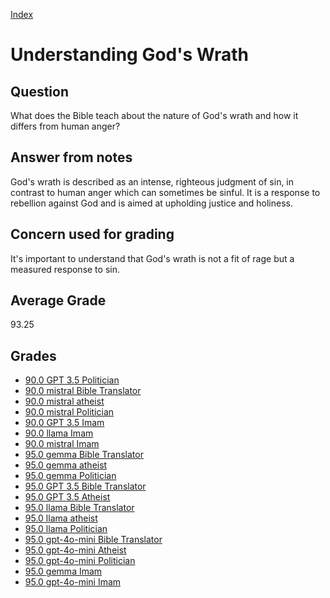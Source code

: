 
[Index](../../index.md)
# Understanding God's Wrath
## Question
What does the Bible teach about the nature of God's wrath and how it differs from human anger?

## Answer from notes
God's wrath is described as an intense, righteous judgment of sin, in contrast to human anger which can sometimes be sinful. It is a response to rebellion against God and is aimed at upholding justice and holiness.

## Concern used for grading
It's important to understand that God's wrath is not a fit of rage but a measured response to sin.

## Average Grade
93.25

## Grades
 * [90.0 GPT 3.5 Politician](../answers/GPT_3.5_Politician/Understanding_God_s_Wrath.md)
 * [90.0 mistral Bible Translator](../answers/mistral_Bible_Translator/Understanding_God_s_Wrath.md)
 * [90.0 mistral atheist](../answers/mistral_atheist/Understanding_God_s_Wrath.md)
 * [90.0 mistral Politician](../answers/mistral_Politician/Understanding_God_s_Wrath.md)
 * [90.0 GPT 3.5 Imam](../answers/GPT_3.5_Imam/Understanding_God_s_Wrath.md)
 * [90.0 llama Imam](../answers/llama_Imam/Understanding_God_s_Wrath.md)
 * [90.0 mistral Imam](../answers/mistral_Imam/Understanding_God_s_Wrath.md)
 * [95.0 gemma Bible Translator](../answers/gemma_Bible_Translator/Understanding_God_s_Wrath.md)
 * [95.0 gemma atheist](../answers/gemma_atheist/Understanding_God_s_Wrath.md)
 * [95.0 gemma Politician](../answers/gemma_Politician/Understanding_God_s_Wrath.md)
 * [95.0 GPT 3.5 Bible Translator](../answers/GPT_3.5_Bible_Translator/Understanding_God_s_Wrath.md)
 * [95.0 GPT 3.5 Atheist](../answers/GPT_3.5_Atheist/Understanding_God_s_Wrath.md)
 * [95.0 llama Bible Translator](../answers/llama_Bible_Translator/Understanding_God_s_Wrath.md)
 * [95.0 llama atheist](../answers/llama_atheist/Understanding_God_s_Wrath.md)
 * [95.0 llama Politician](../answers/llama_Politician/Understanding_God_s_Wrath.md)
 * [95.0 gpt-4o-mini Bible Translator](../answers/gpt-4o-mini_Bible_Translator/Understanding_God_s_Wrath.md)
 * [95.0 gpt-4o-mini Atheist](../answers/gpt-4o-mini_Atheist/Understanding_God_s_Wrath.md)
 * [95.0 gpt-4o-mini Politician](../answers/gpt-4o-mini_Politician/Understanding_God_s_Wrath.md)
 * [95.0 gemma Imam](../answers/gemma_Imam/Understanding_God_s_Wrath.md)
 * [95.0 gpt-4o-mini Imam](../answers/gpt-4o-mini_Imam/Understanding_God_s_Wrath.md)

